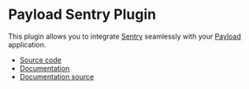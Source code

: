 # Payload Sentry Plugin

This plugin allows you to integrate [Sentry](https://sentry.io/) seamlessly with your [Payload](https://github.com/mzinga-io/mzinga-core) application.

- [Source code](https://github.com/mzinga-io/mzinga-core/tree/main/packages/plugin-sentry)
- [Documentation](https://mzinga.io/docs/plugins/sentry)
- [Documentation source](https://github.com/mzinga-io/mzinga-core/tree/main/docs/plugins/sentry.mdx)
